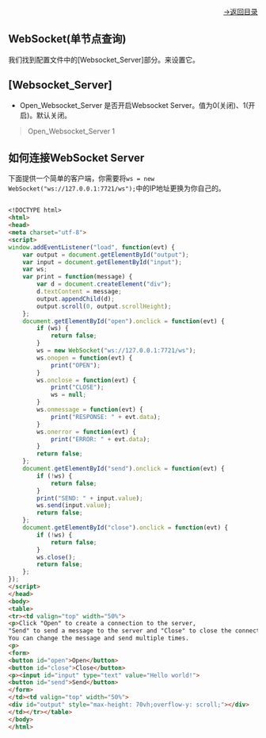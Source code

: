 [<p align="right">->返回目录</p>](0.directory.md)

## WebSocket(单节点查询)
我们找到配置文件中的[Websocket_Server]部分。来设置它。  

## [Websocket_Server]
* Open_Websocket_Server 是否开启Websocket Server。值为0(关闭)、1(开启)。默认关闭。
>Open_Websocket_Server 1


## 如何连接WebSocket Server  
下面提供一个简单的客户端，你需要将`ws = new WebSocket("ws://127.0.0.1:7721/ws");`中的IP地址更换为你自己的。
```markdown

<!DOCTYPE html>
<html>
<head>
<meta charset="utf-8">
<script>  
window.addEventListener("load", function(evt) {
    var output = document.getElementById("output");
    var input = document.getElementById("input");
    var ws;
    var print = function(message) {
        var d = document.createElement("div");
        d.textContent = message;
        output.appendChild(d);
        output.scroll(0, output.scrollHeight);
    };
    document.getElementById("open").onclick = function(evt) {
        if (ws) {
            return false;
        }
        ws = new WebSocket("ws://127.0.0.1:7721/ws");
        ws.onopen = function(evt) {
            print("OPEN");
        }
        ws.onclose = function(evt) {
            print("CLOSE");
            ws = null;
        }
        ws.onmessage = function(evt) {
            print("RESPONSE: " + evt.data);
        }
        ws.onerror = function(evt) {
            print("ERROR: " + evt.data);
        }
        return false;
    };
    document.getElementById("send").onclick = function(evt) {
        if (!ws) {
            return false;
        }
        print("SEND: " + input.value);
        ws.send(input.value);
        return false;
    };
    document.getElementById("close").onclick = function(evt) {
        if (!ws) {
            return false;
        }
        ws.close();
        return false;
    };
});
</script>
</head>
<body>
<table>
<tr><td valign="top" width="50%">
<p>Click "Open" to create a connection to the server, 
"Send" to send a message to the server and "Close" to close the connection. 
You can change the message and send multiple times.
<p>
<form>
<button id="open">Open</button>
<button id="close">Close</button>
<p><input id="input" type="text" value="Hello world!">
<button id="send">Send</button>
</form>
</td><td valign="top" width="50%">
<div id="output" style="max-height: 70vh;overflow-y: scroll;"></div>
</td></tr></table>
</body>
</html>
```

